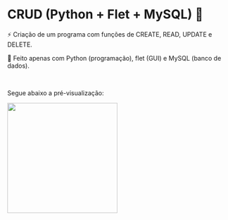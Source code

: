 # CRUD (Python + Flet + MySQL) 📲

⚡ Criação de um programa com funções de CREATE, READ, UPDATE e DELETE.


📄 Feito apenas com Python (programação), flet (GUI) e MySQL (banco de dados).

<br>

Segue abaixo a pré-visualização:

<img src="https://github.com/ViniciusBaessi/CRUD-Python/blob/main/CRUD/assets/interface.png" alt="" style="width:250px;">
